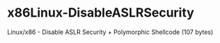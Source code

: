 # x86Linux-DisableASLRSecurity
Linux/x86 - Disable ASLR Security + Polymorphic Shellcode (107 bytes)
